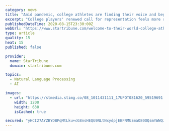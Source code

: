 ```yaml
---
category: news
title: "Amid pandemic, college athletes are finding their voice and beginning push for solidarity"
excerpt: "College players' renewed call for representation feels more real than ever — and could emerge as the single most defining development from these past several months."
publishedDateTime: 2020-08-15T23:30:00Z
webUrl: "https://www.startribune.com/welcome-to-their-world-college-athletes-find-their-voice-push-for-solidarity/572128762/"
type: article
quality: 15
heat: 15
published: false

provider:
  name: StarTribune
  domain: startribune.com

topics:
  - Natural Language Processing
  - AI

images:
  - url: "https://stmedia.stimg.co/08_1011431111_17UFOT081620_59519691.JPG?h=630&w=1200&fit=crop&bg=999&crop=faces"
    width: 1200
    height: 630
    isCached: true

secured: "yHCI27AYZBYDBPqMtLku+cG8nsHEQG9NLtNxydpjEBFNMUzmaO80OQsmYWWQJutEcJaynPmPnbQ8FtMaoMnjXR/MuHvLDgXFuZriWG0uZoS7eEYVCD8Gqh8Es8TShRHGx1HKCj6ltBGnEunLM4UVAjFx92sx9ObHA2FBzQDlGUCj/D/bfjh4xYVQH9Bx5SSp75TDGtQa/LoG37LQ5UfviNXWVLg34e0wxO2/RYxG/6fxbgdfxKKND6GgeNgilPkwMFn3GSh56az1q2tVWVlLkLDZe667U3qS0VVOShjeZT4jUV9ULWf6xoWAiyhwbyDu5RlWMbZ0+SYd07tkiP/iGA==;EmZdvMGzWLfzbQf301xs4A=="
---
```


